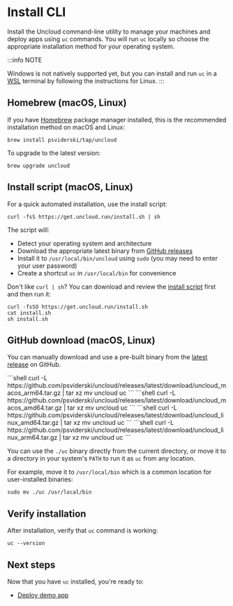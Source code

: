 # Install CLI

Install the Uncloud command-line utility to manage your machines and deploy apps using `uc` commands. You will run `uc`
locally so choose the appropriate installation method for your operating system.

:::info NOTE

Windows is not natively supported yet, but you can install and run `uc` in a
[WSL](https://learn.microsoft.com/en-us/windows/wsl/) terminal by following the instructions for Linux.
:::

## Homebrew (macOS, Linux)

If you have [Homebrew](https://brew.sh/) package manager installed, this is the recommended installation method on macOS
and Linux:

```shell
brew install psviderski/tap/uncloud
```

To upgrade to the latest version:

```shell
brew upgrade uncloud
```

## Install script (macOS, Linux)

For a quick automated installation, use the install script:

```shell
curl -fsS https://get.uncloud.run/install.sh | sh
```

The script will:

- Detect your operating system and architecture
- Download the appropriate latest binary from [GitHub releases](https://github.com/psviderski/uncloud/releases)
- Install it to `/usr/local/bin/uncloud` using `sudo` (you may need to enter your user password)
- Create a shortcut `uc` in `/usr/local/bin` for convenience

Don't like `curl | sh`? You can download and review the [install script](https://get.uncloud.run/install.sh) first and
then run it:

```shell
curl -fsSO https://get.uncloud.run/install.sh
cat install.sh
sh install.sh
```

## GitHub download (macOS, Linux)

You can manually download and use a pre-built binary from the
[latest release](https://github.com/psviderski/uncloud/releases/latest) on GitHub.

<Tabs>
  <TabItem value="macOS (Apple Silicon)">
    ```shell
    curl -L https://github.com/psviderski/uncloud/releases/latest/download/uncloud_macos_arm64.tar.gz | tar xz
    mv uncloud uc
    ```
  </TabItem>
  <TabItem value="macOS (Intel)">
    ```shell
    curl -L https://github.com/psviderski/uncloud/releases/latest/download/uncloud_macos_amd64.tar.gz | tar xz
    mv uncloud uc
    ```
  </TabItem>
  <TabItem value="Linux (AMD 64-bit)">
    ```shell
    curl -L https://github.com/psviderski/uncloud/releases/latest/download/uncloud_linux_amd64.tar.gz | tar xz
    mv uncloud uc
    ```
  </TabItem>
  <TabItem value="Linux (ARM 64-bit)">
    ```shell
    curl -L https://github.com/psviderski/uncloud/releases/latest/download/uncloud_linux_arm64.tar.gz | tar xz
    mv uncloud uc
    ```
  </TabItem>
</Tabs>

You can use the `./uc` binary directly from the current directory, or move it to a directory in your system's `PATH`
to run it as `uc` from any location.

For example, move it to `/usr/local/bin` which is a common location for user-installed binaries:

```shell
sudo mv ./uc /usr/local/bin
```

## Verify installation

After installation, verify that `uc` command is working:

```shell
uc --version
```

## Next steps

Now that you have `uc` installed, you're ready to:

- [Deploy demo app](./2-deploy-demo-app.md)
